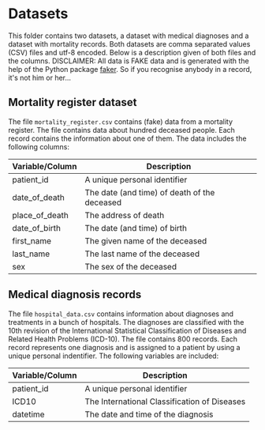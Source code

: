 # Datasets

This folder contains two datasets, a dataset with medical diagnoses and a
dataset with mortality records. Both datasets are comma separated values (CSV)
files and utf-8 encoded. Below is a description given of both files and the
columns. DISCLAIMER: All data is FAKE data and is generated with the help of the Python
package [faker](https://github.com/joke2k/faker). So if you recognise anybody
in a record, it's not him or her...

## Mortality register dataset

The file ``mortality_register.csv`` contains (fake) data from a mortality
register. The file contains data about hundred deceased people. Each record
contains the information about one of them. The data includes the following
columns:

| Variable/Column| Description                                  |
|----------------|----------------------------------------------|
| patient_id     | A unique personal identifier                 |
| date_of_death  | The date (and time) of death of the deceased |
| place_of_death | The address of death                         |
| date_of_birth  | The date (and time) of birth                 |
| first_name     | The given name of the deceased               |
| last_name      | The last name of the deceased                |
| sex            | The sex of the deceased                      |

<!-- 
Variable, Description
patient_id, A unique personal identifier
date_of_death, The date (and time) of death 
place_of_death, The address of death
date_of_birth, The date (and time) of birth 
first_name, The given name of the deceased
last_name, The last name of the deceased
sex, The sex of the deceased
 -->

## Medical diagnosis records

The file ``hospital_data.csv`` contains information about diagnoses and
treatments in a bunch of hospitals. The diagnoses are classified with the 10th
revision of the International Statistical Classification of Diseases and
Related Health Problems (ICD-10). The file contains 800 records. Each record
represents one diagnosis and is assigned to a patient by using a unique
personal indentifier. The following variables are included:

| Variable/Column| Description                                  |
|----------------|----------------------------------------------|
| patient_id     | A unique personal identifier                 |
| ICD10          | The International Classification of Diseases |
| datetime       | The date and time of the diagnosis           |

<!-- 
Variable, Description
patient_id, A unique personal identifier
ICD10, The International Classification of Diseases
datetime, The date and time of the diagnosis
-->


